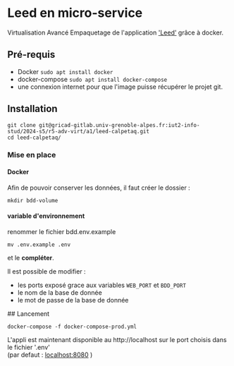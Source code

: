 # Leed en micro-service

Virtualisation Avancé 
Empaquetage de l'application ['Leed'](https://github.com/LeedRSS/Leed.git) grâce à docker.  

## Pré-requis

- Docker `sudo apt install docker`
- docker-compose `sudo apt install docker-compose`
- une connexion internet pour que l'image puisse récupérer le projet git.

## Installation
```shell
git clone git@gricad-gitlab.univ-grenoble-alpes.fr:iut2-info-stud/2024-s5/r5-adv-virt/a1/leed-calpetaq.git
cd leed-calpetaq/
```

### Mise en place

#### Docker

Afin de pouvoir conserver les données, il faut créer le dossier :
```shell
mkdir bdd-volume
```

#### variable d'environnement

renommer le fichier bdd.env.example
```shell
mv .env.example .env
```
et le **compléter**.  

Il est possible de modifier :
- les ports exposé grace aux variables `WEB_PORT` et `BDD_PORT`
- le nom de la base de donnée
- le mot de passe de la base de donnée

## Lancement 

```shell
docker-compose -f docker-compose-prod.yml
```

L'appli est maintenant disponible au http://localhost sur le port choisis dans le fichier '.env'  
(par defaut : [localhost:8080](http://localhost:8080) )